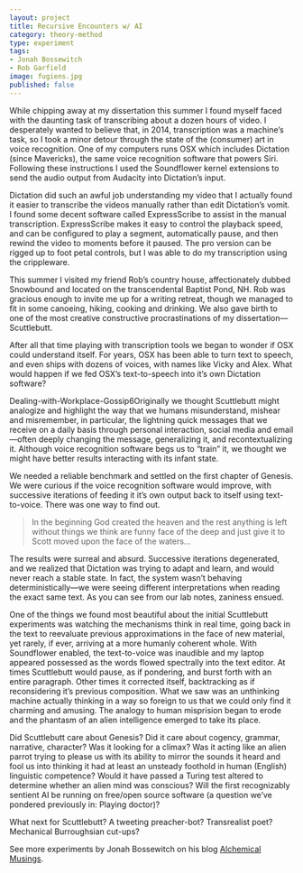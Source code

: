 ```yaml
---
layout: project
title: Recursive Encounters w/ AI
category: theory-method
type: experiment
tags:
- Jonah Bossewitch 
- Rob Garfield 
image: fugiens.jpg
published: false
---
```


While chipping away at my dissertation this summer I found myself faced with the daunting task of transcribing about a dozen hours of video. I desperately wanted to believe that, in 2014, transcription was a machine’s task, so I took a minor detour through the state of the (consumer) art in voice recognition.  One of my computers runs OSX which includes Dictation (since Mavericks), the same voice recognition software that powers Siri. Following these instructions I used the Soundflower kernel extensions to send the audio output from Audacity into Dictation’s input.

Dictation did such an awful job understanding my video that I actually found it easier to transcribe the videos manually rather than edit Dictation’s vomit. I found some decent software called ExpressScribe to assist in the manual transcription. ExpressScribe makes it easy to control the playback speed, and can be configured to play a segment, automatically pause, and then rewind the video to moments before it paused.  The pro version can be rigged up to foot petal controls, but I was able to do my transcription using the crippleware.

This summer I visited my friend Rob’s country house, affectionately dubbed Snowbound and located on the transcendental Baptist Pond, NH. Rob was gracious enough to invite me up for a writing retreat, though we managed to fit in some canoeing, hiking, cooking and drinking. We also gave birth to one of the most creative constructive procrastinations of my dissertation—Scuttlebutt.

After all that time playing with transcription tools we began to wonder if OSX could understand itself.  For years, OSX has been able to turn text to speech, and even ships with dozens of voices, with names like Vicky and Alex.  What would happen if we fed OSX’s text-to-speech into it’s own Dictation software?

Dealing-with-Workplace-Gossip6Originally we thought Scuttlebutt might analogize and highlight the way that we humans misunderstand, mishear and misremember, in particular, the lightning quick messages that we receive on a daily basis through personal interaction, social media and email—often deeply changing the message, generalizing it, and recontextualizing it.  Although voice recognition software begs us to “train” it, we thought we might have better results interacting with its infant state.

We needed a reliable benchmark and settled on the first chapter of Genesis. We were curious if the voice recognition software would improve, with successive iterations of feeding it it’s own output back to itself using text-to-voice. There was one way to find out.

>In the beginning God created the heaven and the rest anything is left without things we think are funny face of the deep and just give it to Scott moved upon the face of the waters…

The results were surreal and absurd. Successive iterations degenerated, and we realized that Dictation was trying to adapt and learn, and would never reach a stable state. In fact, the system wasn’t behaving deterministically—we were seeing different interpretations when reading the exact same text. As you can see from our lab notes, zaniness ensued.

One of the things we found most beautiful about the initial Scuttlebutt experiments was watching the mechanisms think in real time, going back in the text to reevaluate previous approximations in the face of new material, yet rarely, if ever, arriving at a more humanly coherent whole.  With Soundflower enabled, the text-to-voice was inaudible and my laptop appeared possessed as the words flowed spectrally into the text editor. At times Scuttlebutt would pause, as if pondering, and burst forth with an entire paragraph. Other times it corrected itself, backtracking as if reconsidering it’s previous composition. What we saw was an unthinking machine actually thinking in a way so foreign to us that we could only find it charming and amusing.  The analogy to human misprision began to erode and the phantasm of an alien intelligence emerged to take its place.

Did Scuttlebutt care about Genesis?  Did it care about cogency, grammar, narrative, character?  Was it looking for a climax?  Was it acting like an alien parrot trying to please us with its ability to mirror the sounds it heard and fool us into thinking it had at least an unsteady foothold in human (English) linguistic competence?  Would it have passed a Turing test altered to determine whether an alien mind was conscious?  Will the first recognizably sentient AI be running on free/open source software (a question we’ve pondered previously in: Playing doctor)?

What next for Scuttlebutt? A tweeting preacher-bot?  Transrealist poet?  Mechanical Burroughsian cut-ups?

See more experiments by Jonah Bossewitch on his blog [Alchemical Musings](http://alchemicalmusings.org).
